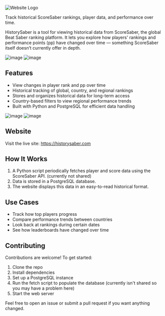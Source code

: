 ![Website Logo](http://historysaber.com/images/medium-logo.png)

Track historical ScoreSaber rankings, player data, and performance over time.

HistorySaber is a tool for viewing historical data from ScoreSaber, the global Beat Saber ranking platform. It lets you explore how players' rankings and performance points (pp) have changed over time — something ScoreSaber itself doesn’t currently offer in depth.

![image](https://github.com/user-attachments/assets/adfa656e-a8ec-4d27-a051-d63ad63d1dd5)
![image](https://github.com/user-attachments/assets/23dc1039-7fba-4b07-b39c-ccd901d5c096)

## Features

- View changes in player rank and pp over time  
- Historical tracking of global, country, and regional rankings  
- Stores and organizes historical data for long-term access  
- Country-based filters to view regional performance trends  
- Built with Python and PostgreSQL for efficient data handling

![image](https://github.com/user-attachments/assets/ae082843-d703-415c-90ae-9082be0c6d00)
![image](https://github.com/user-attachments/assets/af9b96f8-1dc8-45c5-b9bf-a87992ec39bf)

## Website

Visit the live site: https://historysaber.com  

## How It Works

1. A Python script periodically fetches player and score data using the ScoreSaber API. (currently not shared)
2. Data is stored in a PostgreSQL database.  
3. The website displays this data in an easy-to-read historical format.

## Use Cases

- Track how top players progress 
- Compare performance trends between countries  
- Look back at rankings during certain dates
- See how leaderboards have changed over time

## Contributing

Contributions are welcome! To get started:

1. Clone the repo  
2. Install dependencies  
3. Set up a PostgreSQL instance  
4. Run the fetch script to populate the database (currently isn't shared so you may have a problem here) 
5. Start the web server

Feel free to open an issue or submit a pull request if you want anything changed.
